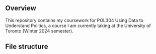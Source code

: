 ## Overview
This repository contains my coursework for POL304 Using Data to Understand Politics, a course I am currently taking at the University of Toronto (Winter 2024 semester).

## File structure
